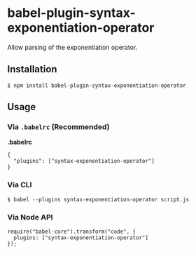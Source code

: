 babel-plugin-syntax-exponentiation-operator
===========================================

Allow parsing of the exponentiation operator.

Installation
------------

    $ npm install babel-plugin-syntax-exponentiation-operator

Usage
-----

### Via `.babelrc` (Recommended)

**.babelrc**

    {
      "plugins": ["syntax-exponentiation-operator"]
    }

### Via CLI

    $ babel --plugins syntax-exponentiation-operator script.js

### Via Node API

    require("babel-core").transform("code", {
      plugins: ["syntax-exponentiation-operator"]
    });
